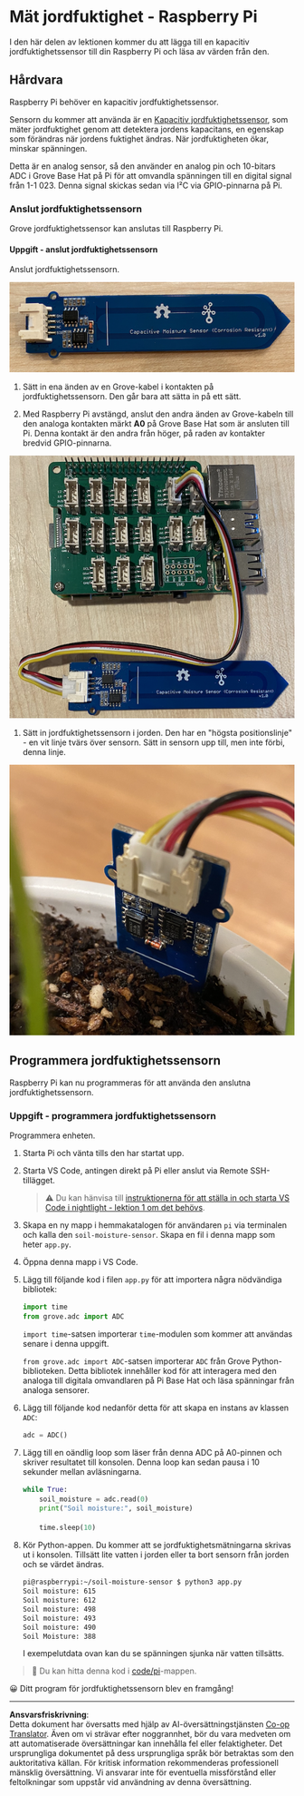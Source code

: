 <!--
CO_OP_TRANSLATOR_METADATA:
{
  "original_hash": "9d4d00a47d5d0f3e6ce42c0d1020064a",
  "translation_date": "2025-08-27T22:21:51+00:00",
  "source_file": "2-farm/lessons/2-detect-soil-moisture/pi-soil-moisture.md",
  "language_code": "sv"
}
-->
# Mät jordfuktighet - Raspberry Pi

I den här delen av lektionen kommer du att lägga till en kapacitiv jordfuktighetssensor till din Raspberry Pi och läsa av värden från den.

## Hårdvara

Raspberry Pi behöver en kapacitiv jordfuktighetssensor.

Sensorn du kommer att använda är en [Kapacitiv jordfuktighetssensor](https://www.seeedstudio.com/Grove-Capacitive-Moisture-Sensor-Corrosion-Resistant.html), som mäter jordfuktighet genom att detektera jordens kapacitans, en egenskap som förändras när jordens fuktighet ändras. När jordfuktigheten ökar, minskar spänningen.

Detta är en analog sensor, så den använder en analog pin och 10-bitars ADC i Grove Base Hat på Pi för att omvandla spänningen till en digital signal från 1-1 023. Denna signal skickas sedan via I²C via GPIO-pinnarna på Pi.

### Anslut jordfuktighetssensorn

Grove jordfuktighetssensor kan anslutas till Raspberry Pi.

#### Uppgift - anslut jordfuktighetssensorn

Anslut jordfuktighetssensorn.

![En Grove jordfuktighetssensor](../../../../../translated_images/grove-capacitive-soil-moisture-sensor.e7f0776cce30e78be5cc5a07839385fd6718857f31b5bf5ad3d0c73c83b2f0ef.sv.png)

1. Sätt in ena änden av en Grove-kabel i kontakten på jordfuktighetssensorn. Den går bara att sätta in på ett sätt.

1. Med Raspberry Pi avstängd, anslut den andra änden av Grove-kabeln till den analoga kontakten märkt **A0** på Grove Base Hat som är ansluten till Pi. Denna kontakt är den andra från höger, på raden av kontakter bredvid GPIO-pinnarna.

![Grove jordfuktighetssensor ansluten till A0-kontakten](../../../../../translated_images/pi-soil-moisture-sensor.fdd7eb2393792cf6739cacf1985d9f55beda16d372f30d0b5a51d586f978a870.sv.png)

1. Sätt in jordfuktighetssensorn i jorden. Den har en "högsta positionslinje" - en vit linje tvärs över sensorn. Sätt in sensorn upp till, men inte förbi, denna linje.

![Grove jordfuktighetssensor i jord](../../../../../translated_images/soil-moisture-sensor-in-soil.bfad91002bda5e960f8c51ee64b02ee59b32c8c717e3515a2c945f33e614e403.sv.png)

## Programmera jordfuktighetssensorn

Raspberry Pi kan nu programmeras för att använda den anslutna jordfuktighetssensorn.

### Uppgift - programmera jordfuktighetssensorn

Programmera enheten.

1. Starta Pi och vänta tills den har startat upp.

1. Starta VS Code, antingen direkt på Pi eller anslut via Remote SSH-tillägget.

    > ⚠️ Du kan hänvisa till [instruktionerna för att ställa in och starta VS Code i nightlight - lektion 1 om det behövs](../../../1-getting-started/lessons/1-introduction-to-iot/pi.md).

1. Skapa en ny mapp i hemmakatalogen för användaren `pi` via terminalen och kalla den `soil-moisture-sensor`. Skapa en fil i denna mapp som heter `app.py`.

1. Öppna denna mapp i VS Code.

1. Lägg till följande kod i filen `app.py` för att importera några nödvändiga bibliotek:

    ```python
    import time
    from grove.adc import ADC
    ```

    `import time`-satsen importerar `time`-modulen som kommer att användas senare i denna uppgift.

    `from grove.adc import ADC`-satsen importerar `ADC` från Grove Python-biblioteken. Detta bibliotek innehåller kod för att interagera med den analoga till digitala omvandlaren på Pi Base Hat och läsa spänningar från analoga sensorer.

1. Lägg till följande kod nedanför detta för att skapa en instans av klassen `ADC`:

    ```python
    adc = ADC()
    ```

1. Lägg till en oändlig loop som läser från denna ADC på A0-pinnen och skriver resultatet till konsolen. Denna loop kan sedan pausa i 10 sekunder mellan avläsningarna.

    ```python
    while True:
        soil_moisture = adc.read(0)
        print("Soil moisture:", soil_moisture)

        time.sleep(10)
    ```

1. Kör Python-appen. Du kommer att se jordfuktighetsmätningarna skrivas ut i konsolen. Tillsätt lite vatten i jorden eller ta bort sensorn från jorden och se värdet ändras.

    ```output
    pi@raspberrypi:~/soil-moisture-sensor $ python3 app.py 
    Soil moisture: 615
    Soil moisture: 612
    Soil moisture: 498
    Soil moisture: 493
    Soil moisture: 490
    Soil Moisture: 388
    ```

    I exempelutdata ovan kan du se spänningen sjunka när vatten tillsätts.

> 💁 Du kan hitta denna kod i [code/pi](../../../../../2-farm/lessons/2-detect-soil-moisture/code/pi)-mappen.

😀 Ditt program för jordfuktighetssensorn blev en framgång!

---

**Ansvarsfriskrivning**:  
Detta dokument har översatts med hjälp av AI-översättningstjänsten [Co-op Translator](https://github.com/Azure/co-op-translator). Även om vi strävar efter noggrannhet, bör du vara medveten om att automatiserade översättningar kan innehålla fel eller felaktigheter. Det ursprungliga dokumentet på dess ursprungliga språk bör betraktas som den auktoritativa källan. För kritisk information rekommenderas professionell mänsklig översättning. Vi ansvarar inte för eventuella missförstånd eller feltolkningar som uppstår vid användning av denna översättning.